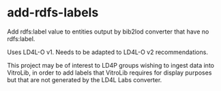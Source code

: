 # add-rdfs-labels
Add rdfs:label value to entities output by bib2lod converter that have no rdfs:label.

Uses LD4L-O v1. Needs to be adapted to LD4L-O v2 recommendations. 

This project may be of interest to LD4P groups wishing to ingest data into VitroLib, in order to add labels that VitroLib requires for display purposes but that are not generated by the LD4L Labs converter.
